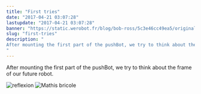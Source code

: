 ```yaml
---
title: "First tries"
date: "2017-04-21 03:07:28"
lastupdate: "2017-04-21 03:07:28"
banner: "https://static.werobot.fr/blog/bob-ross/5c3e46cc49ea5/original.jpg"
slug: "first-tries"
description: " 
After mounting the first part of the pushBot, we try to think about the frame of our future robot.
"
---
```

After mounting the first part of the pushBot, we try to think about the frame of our future robot.


![reflexion](https://static.werobot.fr/blog/bob-ross/5c3e46ccc64f5/50.jpg)
![Mathis bricole](https://static.werobot.fr/blog/bob-ross/5c3e46cd485b3/50.jpg)
    
